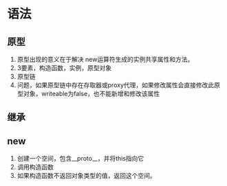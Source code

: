 # 语法

## 原型

1. 原型出现的意义在于解决 new运算符生成的实例共享属性和方法。
2. 3要素，构造函数，实例，原型对象
3. 原型链
4. 问题，如果原型链中存在存取器或proxy代理，如果修改属性会直接修改此原型对象，writeable为false，也不能新增和修改该属性

## 继承

## new

1. 创建一个空间，包含__proto__，并将this指向它
2. 调用构造函数
3. 如果构造函数不返回对象类型的值，返回这个空间。
